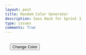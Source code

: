 ```yaml
---
layout: post
title: Random Color Generator
description: Sass Hack for Sprint 1
type: issues
comments: True
---
```


<div id="color-box">
    <button onClick="changeColor()">Change Color</button>
</div>

<script>
    function getRandomInt (min, max) {
        min = Math.ceil(min)
        max = Math.floor(max)
        return Math.floor(Math.random() * (max - min +1)) + min;
    }

    const ColorBox = document.getElementById("color-box")

    const colors = [
        "Red",
        "Orange",
        "Yellow",
        "Green",
        "Blue",
        "Purple"
    ]

    function changeColor() {
        const colorIndex = getRandomInt(0, colors.length-1)
        const color = colors[colorIndex]

        ColorBox.classList = color
    }
</script>

<style>
    #color-box {
        padding: 1rem;
    }
    .Red {
        background-color: red;
    }
    .Orange {
        background-color: orange;
    }
    .Yellow {
        background-color: yellow;
    }
    .Green {
        background-color: green;
    }
    .Blue {
        background-color: blue;
    }
    .Purple {
        background-color: purple;
    }
</style>